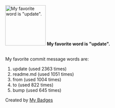 <img src="https://github.com/my-badges/my-badges/blob/master/src/all-badges/favorite-word/favorite-word.png?raw=true" alt="My favorite word is &quot;update&quot;." title="My favorite word is &quot;update&quot;." width="128">
<strong>My favorite word is &quot;update&quot;.</strong>
<br><br>

My favorite commit message words are:

1. update (used 2363 times)
2. readme.md (used 1051 times)
3. from (used 1004 times)
4. to (used 822 times)
5. bump (used 645 times)


Created by <a href="https://github.com/my-badges/my-badges">My Badges</a>